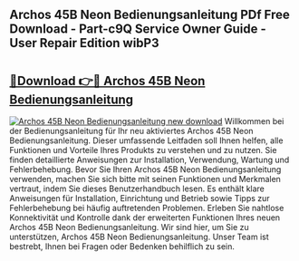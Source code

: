 ## Archos 45B Neon Bedienungsanleitung PDf Free Download - Part-c9Q Service Owner Guide - User Repair Edition wibP3

# <h2><a href="http://df4k6e.blite.top/?on=Archos+45B+Neon+Bedienungsanleitung">🔗Download 👉🔴 Archos 45B Neon Bedienungsanleitung</a></h2>

[![Archos 45B Neon Bedienungsanleitung new download](https://i.imgur.com/lujVjoI.png)](http://df4k6e.blite.top/?on=Archos+45B+Neon+Bedienungsanleitung)
Willkommen bei der Bedienungsanleitung für Ihr neu aktiviertes Archos 45B Neon Bedienungsanleitung. Dieser umfassende Leitfaden soll Ihnen helfen, alle Funktionen und Vorteile Ihres Produkts zu verstehen und zu nutzen. Sie finden detaillierte Anweisungen zur Installation, Verwendung, Wartung und Fehlerbehebung. Bevor Sie Ihren Archos 45B Neon Bedienungsanleitung verwenden, machen Sie sich bitte mit seinen Funktionen und Merkmalen vertraut, indem Sie dieses Benutzerhandbuch lesen. Es enthält klare Anweisungen für Installation, Einrichtung und Betrieb sowie Tipps zur Fehlerbehebung bei häufig auftretenden Problemen. Erleben Sie nahtlose Konnektivität und Kontrolle dank der erweiterten Funktionen Ihres neuen Archos 45B Neon Bedienungsanleitung. Wir sind hier, um Sie zu unterstützen, Archos 45B Neon Bedienungsanleitung. Unser Team ist bestrebt, Ihnen bei Fragen oder Bedenken behilflich zu sein.
